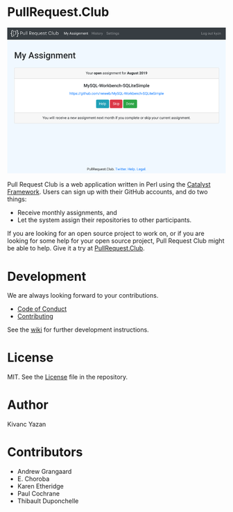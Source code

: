 # PullRequest.Club

![](root/static/images/home-2019-12-28.png)

Pull Request Club is a web application written in Perl using the [Catalyst
Framework](http://www.catalystframework.org/).
Users can sign up with their GitHub accounts, and do two things:
- Receive monthly assignments, and
- Let the system assign their repositories to other participants.

If you are looking for an open source project to work on, or if you are
looking for some help for your open source project, Pull Request Club might
be able to help. Give it a try at
[PullRequest.Club](https://pullrequest.club).

# Development

We are always looking forward to your contributions.
- [Code of Conduct](CODE_OF_CONDUCT.md)
- [Contributing](CONTRIBUTING.md)

See the [wiki](https://github.com/Pull-Request-Club/PRC/wiki) for further development instructions.

# License

MIT. See the [License](LICENSE) file in the repository.

# Author

Kivanc Yazan

# Contributors

- Andrew Grangaard
- E. Choroba
- Karen Etheridge
- Paul Cochrane
- Thibault Duponchelle
